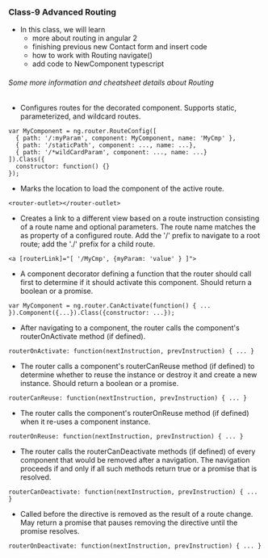 ### Class-9 Advanced Routing
- In this class, we will learn
    - more about routing in angular 2
    - finishing previous new Contact form and insert code
    - how to work with Routing navigate()
    - add code to NewComponent typescript

###### Some more information and cheatsheet details about Routing
- Configures routes for the decorated component. Supports static, parameterized, and wildcard routes.

```
var MyComponent = ng.router.RouteConfig([
  { path: '/:myParam', component: MyComponent, name: 'MyCmp' },
  { path: '/staticPath', component: ..., name: ...},
  { path: '/*wildCardParam', component: ..., name: ...}
]).Class({
  constructor: function() {}
});

```

- Marks the location to load the component of the active route.
```
<router-outlet></router-outlet>
```
- Creates a link to a different view based on a route instruction consisting of a route name and optional parameters. The route name matches the as property of a configured route. Add the '/' prefix to navigate to a root route; add the './' prefix for a child route.
```
<a [routerLink]="[ '/MyCmp', {myParam: 'value' } ]">
```
- A component decorator defining a function that the router should call first to determine if it should activate this component. Should return a boolean or a promise.
```
var MyComponent = ng.router.CanActivate(function() { ... }).Component({...}).Class({constructor: ...});
```
- After navigating to a component, the router calls the component's routerOnActivate method (if defined).
```
routerOnActivate: function(nextInstruction, prevInstruction) { ... }
```
- The router calls a component's routerCanReuse method (if defined) to determine whether to reuse the instance or destroy it and create a new instance. Should return a boolean or a promise.
```
routerCanReuse: function(nextInstruction, prevInstruction) { ... }
```
- The router calls the component's routerOnReuse method (if defined) when it re-uses a component instance.
```
routerOnReuse: function(nextInstruction, prevInstruction) { ... }
```
- The router calls the routerCanDeactivate methods (if defined) of every component that would be removed after a navigation. The navigation proceeds if and only if all such methods return true or a promise that is resolved.
```
routerCanDeactivate: function(nextInstruction, prevInstruction) { ... }
```
- Called before the directive is removed as the result of a route change. May return a promise that pauses removing the directive until the promise resolves.
```
routerOnDeactivate: function(nextInstruction, prevInstruction) { ... }
```
